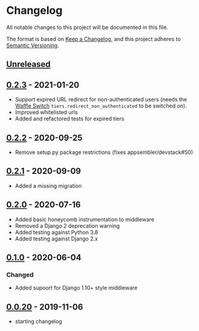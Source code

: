 # Changelog

All notable changes to this project will be documented in this file.

The format is based on [Keep a Changelog](https://keepachangelog.com/en/1.0.0/),
and this project adheres to [Semantic Versioning](https://semver.org/spec/v2.0.0.html).

## [Unreleased]

## [0.2.3] - 2021-01-20

 - Support expired URL redirect for non-authenticated users (needs the [Waffle Switch](https://waffle.readthedocs.io/en/stable/types/switch.html) `tiers.redirect_non_authenticated` to be switched on).
 - Improved whitelisted urls
 - Added and refactored tests for expired tiers

## [0.2.2] - 2020-09-25

 - Remove setup.py package restrictions (fixes appsembler/devstack#50)

## [0.2.1] - 2020-09-09

- Added a missing migration

## [0.2.0] - 2020-07-16

- Added basic honeycomb instrumentation to middleware
- Removed a Django 2 deprecation warning
- Added testing against Python 3.8
- Added testing against Django 2.x

## [0.1.0] - 2020-06-04

### Changed

- Added supoort for Django 1.10+ style middleware

## [0.0.20] - 2019-11-06

- starting changelog

[unreleased]: https://github.com/appsembler/django-tiers/compare/v0.2.3...HEAD
[0.2.3]: https://github.com/appsembler/django-tiers/compare/v0.2.2...v0.2.3
[0.2.2]: https://github.com/appsembler/django-tiers/compare/v0.2.1...v0.2.2
[0.2.1]: https://github.com/appsembler/django-tiers/compare/v0.2.0...v0.2.1
[0.2.0]: https://github.com/appsembler/django-tiers/compare/v0.1.0...v0.2.0
[0.1.0]: https://github.com/appsembler/django-tiers/compare/v0.0.20...v0.1.0
[0.0.20]: https://github.com/appsembler/django-tiers/releases/tag/v0.0.20

